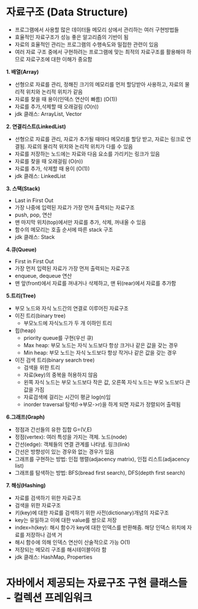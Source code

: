 # 자료구조 (Data Structure)
- 프로그램에서 사용할 많은 데이터들 메모리 상에서 관리하는 여러 구현방법들 
- 효율적인 자료구조가 성능 좋은 알고리즘의 기반이 됨 
- 자료의 효율적인 관리는 프로그램의 수행속도와 밀접한 관련이 있음 
- 여러 자료 구조 중에서 구현하려는 프로그램에 맞는 최적의 자료구조를 활용해야 하므로 자료구조에 대한 이해가 중요함

**1. 배열(Array)**   
- 선형으로 자료를 관리, 정해진 크기의 메모리를 먼저 할당받아 사용하고, 자료의 물리적 위치와 논리적 위치가 같음
- 자료를 찾을 때 용이(인덱스 연산이 빠름) (O(1))
- 자료를 추가,삭제할 때 오래걸림 (O(n))
- jdk 클래스: ArrayList, Vector

**2. 연결리스트(LinkedList)**  
- 선형으로 자료를 관리, 자료가 추가될 때마다 메모리를 할당 받고, 자료는 링크로 연결됨. 자료의 물리적 위치와 논리적 위치가 다를 수 있음
- 자료를 저장하는 노드에는 자료와 다음 요소를 가리키는 링크가 있음
- 자료를 찾을 때 오래걸림 (O(n))
- 자료를 추가, 삭제할 때 용이 (O(1))
- jdk 클래스: LinkedList

**3. 스택(Stack)**  
- Last in First Out 
- 가장 나중에 입력된 자료가 가장 먼저 출력되는 자료구조 
- push, pop, 연산 
- 맨 마지막 위치(top)에서만 자료를 추가, 삭제, 꺼내올 수 있음
- 함수의 메모리는 호출 순서에 따른 stack 구조 
- jdk 클래스: Stack 

**4.큐(Queue)**  
- First in First Out 
- 가장 먼저 입력된 자료가 가장 먼저 출력되는 자료구조
- enqueue, dequeue 연산 
- 맨 앞(front)에서 자료를 꺼내거나 삭제하고, 맨 뒤(rear)에서 자료를 추가함


**5.트리(Tree)**
- 부모 노드와 자식 노드간의 연결로 이루어진 자료구조
- 이진 트리(binary tree)
  - 부모노드에 자식노드가 두 개 이하인 트리
- 힙(heap)
  - priority queue를 구현(우선 큐)
  - Max heap: 부모 노드는 자식 노드보다 항상 크거나 같은 값을 갖는 경우 
  - Min heap: 부모 노드는 자식 노드보다 항상 작거나 같은 값을 갖는 경우 
- 이진 검색 트리(binary search tree)
  - 검색을 위한 트리 
  - 자료(key)의 중복을 허용하지 않음
  - 왼쪽 자식 노드는 부모 노드보다 작은 값, 오른쪽 자식 노드는 부모 노드보다 큰 값을 가짐
  - 자료검색에 걸리는 시간이 평균 log(n)임
  - inorder traversal 탐색(l->부모->r)을 하게 되면 자료가 정렬되어 출력됨 

**6.그래프(Graph)**
- 정점과 간선들의 유한 집합 G=(V,E)
- 정점(vertex): 여러 특성을 가지는 객체. 노드(node)
- 간선(edge): 객체들의 연결 관계를 나타냄. 링크(link)
- 간선은 방향성이 있는 경우와 없는 경우가 있음 
- 그래프를 구현하는 방법: 인접 행렬(adjacency matrix), 인접 리스트(adjacency list)
- 그래프를 탐색하는 방법: BFS(bread first search), DFS(depth first search)

**7. 해싱(Hashing)**
- 자료를 검색하기 위한 자료구조 
- 검색을 위한 자료구조 
- 키(key)에 대한 자료를 검색하기 위한 사전(dictionary)개념의 자료구조 
- key는 유일하고 이에 대한 value를 쌍으로 저장 
- index=h(key): 해시 함수가 key에 대한 인덱스를 반환해줌. 해당 인덱스 위치에 자료를 저장하나 검색 거
- 해시 함수에 의해 인덱스 연산이 산술적으로 가능 O(1)
- 저장되는 메모리 구조를 해시테이블이라 함 
- jdk 클래스: HashMap, Properties 

# 자바에서 제공되는 자료구조 구현 클래스들 - 컬렉션 프레임워크
